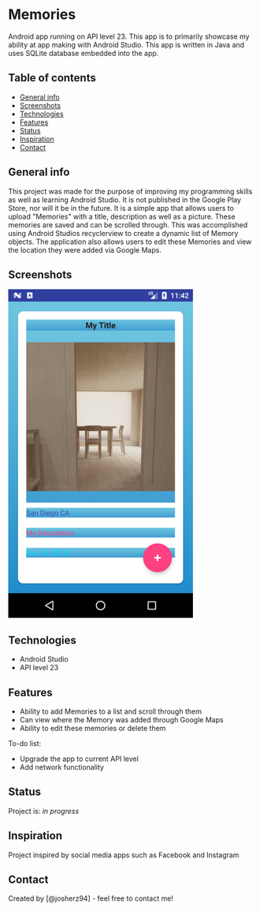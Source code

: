 # Memories
Android app running on API level 23. This app is to primarily showcase my ability at app making with Android Studio.
This app is written in Java and uses SQLite database embedded into the app.

## Table of contents
* [General info](#general-info)
* [Screenshots](#screenshots)
* [Technologies](#technologies)
* [Features](#features)
* [Status](#status)
* [Inspiration](#inspiration)
* [Contact](#contact)

## General info
This project was made for the purpose of improving my programming skills as well as learning Android Studio.
It is not published in the Google Play Store, nor will it be in the future.
It is a simple app that allows users to upload "Memories" with a title, description as well as a picture. 
These memories are saved and can be scrolled through. This was accomplished using Android Studios recyclerview
to create a dynamic list of Memory objects. The application also allows users to edit these Memories and view the 
location they were added via Google Maps.

## Screenshots
![Home Screen](https://github.com/josherz94/Memories/blob/main/screenshots/homescreen.png?raw=true)

## Technologies
* Android Studio
* API level 23 

## Features
* Ability to add Memories to a list and scroll through them 
* Can view where the Memory was added through Google Maps
* Ability to edit these memories or delete them

To-do list:
* Upgrade the app to current API level
* Add network functionality

## Status
Project is: _in progress_

## Inspiration
Project inspired by social media apps such as Facebook and Instagram

## Contact
Created by [@josherz94] - feel free to contact me!
